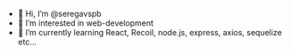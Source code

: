- 👋 Hi, I’m @seregavspb
- 👀 I’m interested in web-development
- 🌱 I’m currently learning React, Recoil, node.js, express, axios, sequelize etc...


<!---
seregavspb/seregavspb is a ✨ special ✨ repository because its `README.md` (this file) appears on your GitHub profile.
You can click the Preview link to take a look at your changes.
--->
